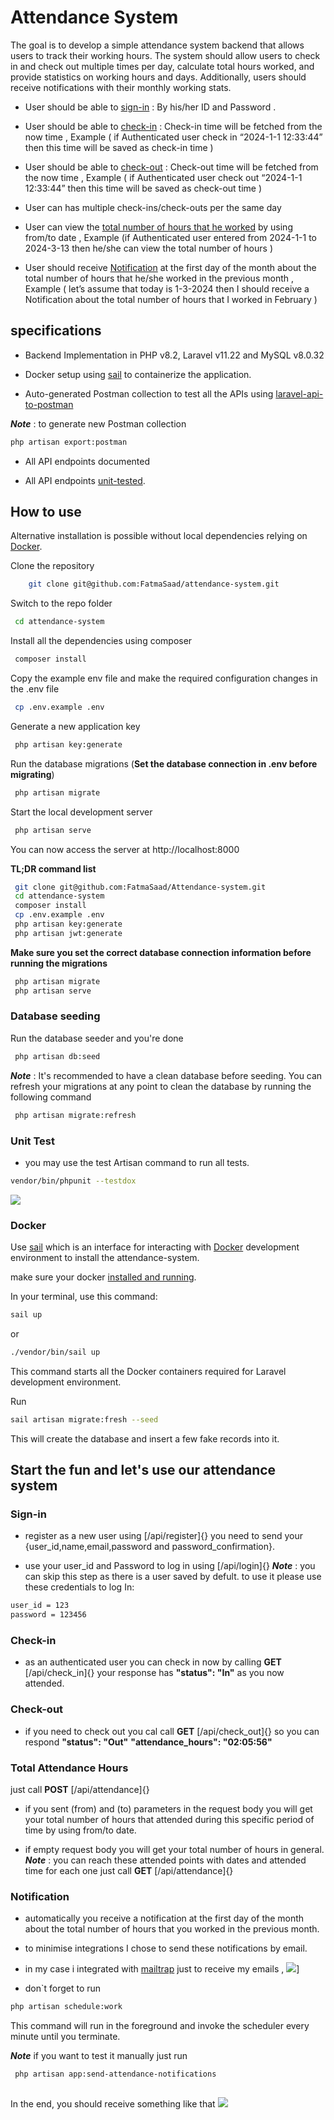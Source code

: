 # Attendance System

The goal is to develop a simple attendance system backend that allows users to track their
working hours. The system should allow users to check in and check out multiple times per day,
calculate total hours worked, and provide statistics on working hours and days. Additionally,
users should receive notifications with their monthly working stats.

- User should be able to [sign-in](#sign-in) : By his/her ID and Password .

- User should be able to [check-in](#check-in) : Check-in time will be fetched from the now time , Example ( if Authenticated user check in “2024-1-1 12:33:44” then this time will be saved as check-in time )

- User should be able to [check-out](#check-out) : Check-out time will be fetched from the now time , Example ( if Authenticated user check out “2024-1-1 12:33:44” then this time will be saved as check-out time )

- User can has multiple check-ins/check-outs per the same day

- User can view the [total number of hours that he worked](#Total-Attendance-Hours) by using from/to date , Example
(if Authenticated user entered from 2024-1-1 to 2024-3-13 then he/she can view the
total number of hours )

- User should receive [Notification](#Notification) at the first day of the month about the total number of hours that he/she worked in the previous month , Example ( let’s assume that today is
1-3-2024 then I should receive a Notification about the total number of hours that I
worked in February )

## specifications

- Backend Implementation in PHP v8.2, Laravel v11.22 and MySQL v8.0.32

- Docker setup using [sail](https://laravel.com/docs/11.x/sail#introduction) to containerize the application.

- Auto-generated Postman collection to test all the APIs using [laravel-api-to-postman](https://github.com/andreaselia/laravel-api-to-postman)

***Note*** : to generate new Postman collection
```bash
php artisan export:postman

```

- All API endpoints documented

- All API endpoints [unit-tested](#Unit-Test).


## How to use
Alternative installation is possible without local dependencies relying on [Docker](#Docker). 

Clone the repository
```bash
    git clone git@github.com:FatmaSaad/attendance-system.git
```

Switch to the repo folder
```bash
 cd attendance-system
 ```
Install all the dependencies using composer
```bash
 composer install
```
Copy the example env file and make the required configuration changes in the .env file
```bash
 cp .env.example .env
```
Generate a new application key
```bash
 php artisan key:generate
```

Run the database migrations (**Set the database connection in .env before migrating**)
```bash
 php artisan migrate
```
Start the local development server

```bash
 php artisan serve
```
You can now access the server at http://localhost:8000

**TL;DR command list**

```bash
 git clone git@github.com:FatmaSaad/Attendance-system.git
 cd attendance-system
 composer install
 cp .env.example .env
 php artisan key:generate
 php artisan jwt:generate 

 ```
**Make sure you set the correct database connection information before running the migrations** 

```bash
 php artisan migrate
 php artisan serve
```
### Database seeding

Run the database seeder and you're done

```bash
 php artisan db:seed
```
***Note*** : It's recommended to have a clean database before seeding. You can refresh your migrations at any point to clean the database by running the following command

```bash
 php artisan migrate:refresh
```  
### Unit Test

- you may use the test Artisan command to run all tests.

```bash
vendor/bin/phpunit --testdox
```
![](public/images/tests.png)

### Docker
Use [sail](https://laravel.com/docs/11.x/sail#introduction) which is an interface for interacting with  [Docker](https://www.docker.com/) development environment to install the attendance-system.

make sure your docker [installed and running](https://docs.docker.com/engine/install/).

In your terminal, use this command:

```bash
sail up
```
or

```bash
./vendor/bin/sail up
```
This command starts all the Docker containers required for Laravel development environment.

Run 

```bash
sail artisan migrate:fresh --seed
```
 This will create the database and insert a few fake records into it.


## Start the fun and let's use our attendance system 

### Sign-in
- register as a new user using [/api/register]{}
 you need to send your {user_id,name,email,password and password_confirmation}.

- use your user_id and Password to log in using [/api/login]{} 
    ***Note*** : you can skip this step as there is a user saved by defult. 
 to use it please use these credentials to log In:
```bash
user_id = 123
password = 123456

```
### Check-in
- as an authenticated user you can check in now by calling **GET** [/api/check_in]{}
 your response has  **"status": "In"** as you now attended.
### Check-out
- if you need to check out you cal call **GET** [/api/check_out]{}
 so you can respond **"status": "Out"**
                         **"attendance_hours": "02:05:56"**
### Total Attendance Hours
just call  **POST** [/api/attendance]{}
- if you sent (from) and (to) parameters in the request body
 you will get your total number of hours that attended during this specific period of time by using from/to date.

- if empty request body
 you will get your total number of hours in general.
      ***Note*** : you can reach these attended points with dates and attended time for each one just call **GET** [/api/attendance]{}
      
### Notification
- automatically you receive a notification at the first day of the month about the total number of hours that you worked in the previous month.
- to minimise integrations I chose to send these notifications by email.
- in my case i integrated with [mailtrap](https://mailtrap.io) just to receive my emails ,
![](public/images/mailtrap.png')]

- don`t forget to run

```bash
php artisan schedule:work
```
This command will run in the foreground and invoke the scheduler every minute until you terminate.

 ***Note***  if you want to test it manually just run 
```bash
 php artisan app:send-attendance-notifications
 
```
In the end, you should receive something like that
![](public/images/email.png)
